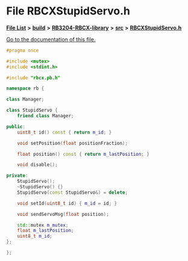 
# File RBCXStupidServo.h

[**File List**](files.md) **>** [**build**](dir_4fef79e7177ba769987a8da36c892c5f.md) **>** [**RB3204-RBCX-library**](dir_6e2f6bf38ad600996f360c484704d30b.md) **>** [**src**](dir_2fb57cfb6554052417264f60890e0af6.md) **>** [**RBCXStupidServo.h**](RBCXStupidServo_8h.md)

[Go to the documentation of this file.](RBCXStupidServo_8h.md) 


````cpp
#pragma once

#include <mutex>
#include <stdint.h>

#include "rbcx.pb.h"

namespace rb {

class Manager;

class StupidServo {
    friend class Manager;

public:
    uint8_t id() const { return m_id; }

    void setPosition(float positionFraction);

    float position() const { return m_lastPosition; }

    void disable();

private:
    StupidServo();
    ~StupidServo() {}
    StupidServo(const StupidServo&) = delete;

    void setId(uint8_t id) { m_id = id; }

    void sendServoMsg(float position);

    std::mutex m_mutex;
    float m_lastPosition;
    uint8_t m_id;
};

};
````

